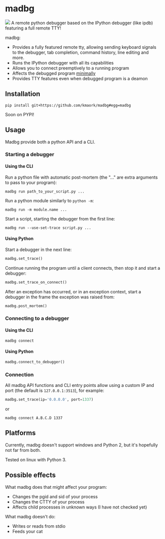 # madbg
![](https://github.com/kmaork/madbg/workflows/Python%20package/badge.svg)
A remote python debugger based on the IPython debugger (like ipdb) featuring a full remote TTY!

madbg:
- Provides a fully featured remote tty, allowing sending keyboard signals to the debugger,
tab completion, command history, line editing and more.
- Runs the IPython debugger with all its capabilities
- Allows you to connect preemptively to a running program
- Affects the debugged program [minimally](#possible-effects)
- Provides TTY features even when debugged program is a deamon

## Installation
`pip install git+https://github.com/kmaork/madbg#egg=madbg`

Soon on PYPI!

## Usage
Madbg provide both a python API and a CLI.

### Starting a debugger
#### Using the CLI
Run a python file with automatic post-mortem (the "..." are extra arguments to pass to your program):
```
madbg run path_to_your_script.py ...
```
Run a python module similarly to `python -m`:
```
madbg run -m module.name ...
```
Start a script, starting the debugger from the first line: 
```
madbg run --use-set-trace script.py ...
```

#### Using Python
Start a debugger in the next line:
```python
madbg.set_trace()
```
Continue running the program until a client connects, then stop it and start a debugger:
```python
madbg.set_trace_on_connect()
```
After an exception has occurred, or in an exception context, start a debugger in the frame the exception was raised from:
```python
madbg.post_mortem()
```

### Connecting to a debugger
#### Using the CLI
```
madbg connect
```

#### Using Python
```python
madbg.connect_to_debugger()
```

### Connection
All madbg API functions and CLI entry points allow using a custom IP and port (the default is `127.0.0.1:3513`), for example:

```python
madbg.set_trace(ip='0.0.0.0', port=1337)
```
or
```
madbg connect A.B.C.D 1337
```
## Platforms

Currently, madbg doesn't support windows and Python 2, but it's hopefully not far from both.

Tested on linux with Python 3.


## Possible effects

What madbg does that might affect your program:
- Changes the pgid and sid of your process
- Changes the CTTY of your process
- Affects child processes in unknown ways (I have not checked yet)

What madbg doesn't do:
- Writes or reads from stdio
- Feeds your cat
